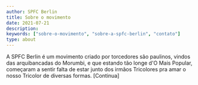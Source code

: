 ```yaml
---
author: SPFC Berlin
title: Sobre o movimento
date: 2021-07-21
description:
keywords: ["sobre-o-movimento", "sobre-a-spfc-berlin", "contato"]
type: about
---
```


A SPFC Berlin é um movimento criado por torcedores são paulinos, vindos das arquibancadas do Morumbi, e que estando tão longe d'O Mais Popular, começaram a sentir falta de estar junto dos irmãos Tricolores pra amar o nosso Tricolor de diversas formas. [Continua]